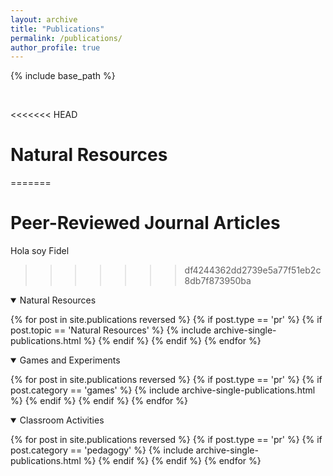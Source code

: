 ```yaml
---
layout: archive
title: "Publications"
permalink: /publications/
author_profile: true
---
```


<!-- Table 1 from paper, Course Topics: Market failure, efficiency and/or markets, climate change, market solutions, natural resources, valuation, non-market valuation, benefit/cost analysis, growth and/or development, environmental justice, population -->



{% include base_path %}

<br>

<<<<<<< HEAD
# __Natural Resources__

=======
# __Peer-Reviewed Journal Articles__
Hola soy Fidel 
>>>>>>> df4244362dd2739e5a77f51eb2c8db7f873950ba
<details open>
<summary>
Natural Resources
</summary>

{% for post in site.publications reversed %}
  {% if post.type == 'pr' %}
      {% if post.topic == 'Natural Resources' %}
      {% include archive-single-publications.html %}
      {% endif %}
  {% endif %}
{% endfor %}

</details>


<details open>
<summary class="id1">
Games and Experiments
</summary>

{% for post in site.publications reversed %}
  {% if post.type == 'pr' %}
    {% if post.category == 'games' %}
    {% include archive-single-publications.html %}
    {% endif %}
  {% endif %}
{% endfor %}

</details>


<details open>
<summary class="id2">
Classroom Activities 
</summary>

{% for post in site.publications reversed %}
  {% if post.type == 'pr' %}
    {% if post.category == 'pedagogy' %}
    {% include archive-single-publications.html %}
    {% endif %}
  {% endif %}
{% endfor %}

</details>




